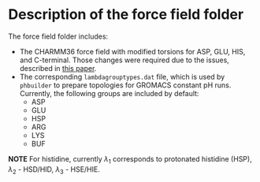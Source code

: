 # Description of the force field folder

The force field folder includes:
- The CHARMM36 force field with modified torsions for ASP, GLU, HIS, and C-terminal. Those changes were required due to the issues, described in [this paper](https://doi.org/10.1021/acs.jctc.2c00517).
- The corresponding `lambdagrouptypes.dat` file, which is used by `phbuilder` to prepare topologies for GROMACS constant pH runs. Currently, the following groups are included by default:
    - ASP
    - GLU
    - HSP
    - ARG
    - LYS
    - BUF

**NOTE** For histidine, currently $\lambda_1$ corresponds to protonated histidine (HSP), $\lambda_2$ - HSD/HID, $\lambda_3$ - HSE/HIE.
